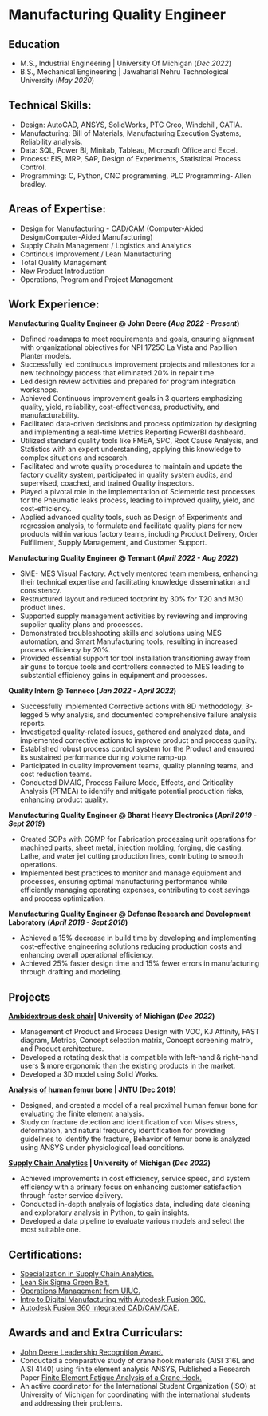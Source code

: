 # Manufacturing Quality Engineer

## Education						       		
- M.S., Industrial Engineering	| University Of Michigan (_Dec 2022_) 			        		
- B.S., Mechanical Engineering  | Jawaharlal Nehru Technological University (_May 2020_)

## Technical Skills: 
- Design: AutoCAD, ANSYS, SolidWorks, PTC Creo, Windchill, CATIA.
- Manufacturing: Bill of Materials, Manufacturing Execution Systems, Reliability analysis.
- Data: SQL, Power BI, Minitab, Tableau, Microsoft Office and Excel.
- Process: EIS, MRP, SAP, Design of Experiments, Statistical Process Control.
- Programming: C, Python, CNC programming, PLC Programming- Allen bradley.

## Areas of Expertise:
- Design for Manufacturing - CAD/CAM (Computer-Aided Design/Computer-Aided Manufacturing)
- Supply Chain Management / Logistics and Analytics
- Continous Improvement / Lean Manufacturing
- Total Quality Management
- New Product Introduction 
- Operations, Program and Project Management

## Work Experience:
**Manufacturing Quality Engineer @ John Deere (_Aug 2022 - Present_)**
- Defined roadmaps to meet requirements and goals, ensuring alignment with organizational objectives for NPI 1725C La Vista and Papillion Planter models.
- Successfully led continuous improvement projects and milestones for a new technology process that eliminated 20% in repair time.
- Led design review activities and prepared for program integration workshops.
- Achieved Continuous improvement goals in 3 quarters emphasizing quality, yield, reliability, cost-effectiveness, productivity, and manufacturability.
- Facilitated data-driven decisions and process optimization by designing and implementing a real-time Metrics Reporting PowerBI dashboard.
- Utilized standard quality tools like FMEA, SPC, Root Cause Analysis, and Statistics with an expert understanding, applying this knowledge to complex situations and research.
- Facilitated and wrote quality procedures to maintain and update the factory quality system, participated in quality system audits, and supervised, coached, and trained Quality inspectors.
- Played a pivotal role in the implementation of Sciemetric test processes for the Pneumatic leaks process, leading to improved quality, yield, and cost-efficiency.
- Applied advanced quality tools, such as Design of Experiments and regression analysis, to formulate and facilitate quality plans for new products within various factory teams, including Product Delivery, Order Fulfillment, Supply Management, and Customer Support.

**Manufacturing Quality Engineer @ Tennant (_April 2022 - Aug 2022_)**
- SME- MES Visual Factory: Actively mentored team members, enhancing their technical expertise and facilitating knowledge dissemination and consistency.
- Restructured layout and reduced footprint by 30% for T20 and M30 product lines.
- Supported supply management activities by reviewing and improving supplier quality plans and processes.
- Demonstrated troubleshooting skills and solutions using MES automation, and Smart Manufacturing tools, resulting in increased process efficiency by 20%.
- Provided essential support for tool installation transitioning away from air guns to torque tools and controllers connected to MES leading to substantial efficiency gains in equipment and processes.

**Quality Intern @ Tenneco (_Jan 2022 - April 2022_)**
- Successfully implemented Corrective actions with 8D methodology, 3-legged 5 why analysis, and documented comprehensive failure analysis reports.
- Investigated quality-related issues, gathered and analyzed data, and implemented corrective actions to improve product and process quality.
- Established robust process control system for the Product and ensured its sustained performance during volume ramp-up.
- Participated in quality improvement teams, quality planning teams, and cost reduction teams.
- Conducted DMAIC, Process Failure Mode, Effects, and Criticality Analysis (PFMEA) to identify and mitigate potential production risks, enhancing product quality.

**Manufacturing Quality Engineer @ Bharat Heavy Electronics (_April 2019 - Sept 2019_)**
- Created SOPs with CGMP for Fabrication processing unit operations for machined parts, sheet metal, injection molding, forging, die casting, Lathe, and water jet cutting production lines, contributing to smooth operations.
- Implemented best practices to monitor and manage equipment and processes, ensuring optimal manufacturing performance while efficiently managing operating expenses, contributing to cost savings and process optimization.

**Manufacturing Quality Engineer @ Defense Research and Development Laboratory (_April 2018 - Sept 2018_)**
- Achieved a 15% decrease in build time by developing and implementing cost-effective engineering solutions reducing production costs and enhancing overall operational efficiency.
- Achieved 25% faster design time and 15% fewer errors in manufacturing through drafting and modeling.

## Projects

**<a href="assets/rotating desk.pdf" target="_blank">Ambidextrous desk chair</a>| University of Michigan (_Dec 2022_)**
- Management of Product and Process Design with VOC, KJ Affinity, FAST diagram, Metrics, Concept selection matrix, 
Concept screening matrix, and Product architecture.
- Developed a rotating desk that is compatible with left-hand & right-hand users & more ergonomic than the existing 
products in the market.
- Developed a 3D model using Solid Works.

**<a href="assets/FEA.pdf" target="_blank">Analysis of human femur bone</a> | JNTU (Dec 2019)**
- Designed, and created a model of a real proximal human femur bone for evaluating the finite element analysis.
- Study on fracture detection and identification of von Mises stress, deformation, and natural frequency identification for 
providing guidelines to identify the fracture, Behavior of femur bone is analyzed using ANSYS under physiological load 
conditions.

**<a href="assets/supply chain analytics.pdf" target="_blank">Supply Chain Analytics</a> | University of Michigan (_Dec 2022_)**
- Achieved improvements in cost efficiency, service speed, and system efficiency with a primary focus on enhancing customer satisfaction through faster service delivery.
- Conducted in-depth analysis of logistics data, including data cleaning and exploratory analysis in Python, to gain insights. 
- Developed a data pipeline to evaluate various models and select the most suitable one. 

## Certifications:
- <a href="assets/Coursera RYWT53V7CH95.pdf" target="_blank">Specialization in Supply Chain Analytics.</a>
- <a href="assets/ZSSGB121143672.pdf" target="_blank">Lean Six Sigma Green Belt.</a>
- <a href="assets/Coursera FKZ895J8XRJY.pdf" target="_blank">Operations Management from UIUC.</a>
- <a href="assets/Autodsk.pdf" target="_blank">Intro to Digital Manufacturing with Autodesk Fusion 360.</a>
- <a href="assets/Autodesk Fusion 360.pdf" target="_blank">Autodesk Fusion 360 Integrated CAD/CAM/CAE.</a>

## Awards and and Extra Curriculars:
- <a href="assets/John Deere.jpg" target="_blank">John Deere Leadership Recognition Award.</a>
- Conducted a comparative study of crane hook materials (AISI 316L and AISI 4140) using finite element analysis ANSYS, Published a Research Paper <a href="assets/Finite Element Fatigue Analysis of a Crane Hook.pdf" target="_blank">Finite Element Fatigue Analysis of a Crane Hook.</a>
- An active coordinator for the International Student Organization (ISO) at University of Michigan for coordinating with the international students and addressing their problems.
